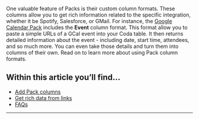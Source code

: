 One valuable feature of Packs is their custom column formats. These columns allow you to get rich information related to the specific integration, whether it be Spotify, Salesforce, or GMail. For instance, the [Google Calendar Pack](https://coda.io/packs/google-calendar-1003) includes the **Event** column format. This format allow you to paste a simple URLs of a GCal event into your Coda table. It then returns detailed information about the event - including date, start time, attendees, and so much more. You can even take those details and turn them into columns of their own. Read on to learn more about using Pack column formats.



Within this article you’ll find...
----------------------------------


* [Add Pack columns](#h_c66ae1c7ae)
* [Get rich data from links](#h_24b90dddd0)
* [FAQs](#h_964306330b)



---